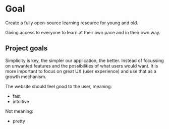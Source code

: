 # Goal

Create a fully open-source learning resource for young and old.

Giving access to everyone to learn at their own pace and in their own way.
<!-- Too many courses are behind a pay-wall, to only provide limited value. -->

## Project goals

Simplicity is key, the simpler our application, the better.
Instead of focussing on unwanted features and the possibilities of what users would want. It is more important to focus on great UX (user experience) and use that as a growth mechanism.

The website should feel good to the user, meaning:

- fast
- intuitive

Not meaning:

- pretty
